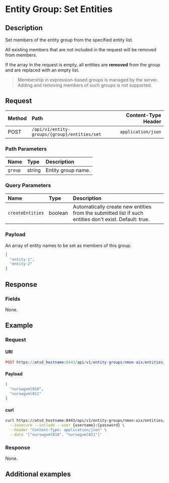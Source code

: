 # Entity Group: Set Entities

## Description

Set members of the entity group from the specified entity list.

All existing members that are not included in the request will be removed from members.

If the array in the request is empty, all entities are **removed** from the group and are replaced with an empty list.

> Membership in expression-based groups is managed by the server. Adding and removing members of such groups is not supported.

## Request

| **Method** | **Path** | **Content-Type Header**|
|:---|:---|---:|
| POST | `/api/v1/entity-groups/{group}/entities/set` | `application/json` |

### Path Parameters

|**Name**|**Type**|**Description**|
|:---|:---|:---|
| `group` |string|Entity group name.|

### Query Parameters

|**Name**|**Type**|**Description**|
|:---|:---|:---|
| `createEntities` | boolean | Automatically create new entities from the submitted list if such entities don't exist. Default: true. |

### Payload

An array of entity names to be set as members of this group.

```json
[
  "entity-1",
  "entity-2"
]
```

## Response

### Fields

None.

## Example

### Request

#### URI

```elm
POST https://atsd_hostname:8443/api/v1/entity-groups/nmon-aix/entities/set?createEntities=true
```

#### Payload

```json
[
  "nurswgvml010",
  "nurswgvml011"
]
```

#### curl

```bash
curl https://atsd_hostname:8443/api/v1/entity-groups/nmon-aix/entities/set?createEntities=true \
  --insecure --include --user {username}:{password} \
  --header "Content-Type: application/json" \
  --data '["nurswgvml010", "nurswgvml011"]'
```

### Response

None.

## Additional examples
